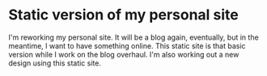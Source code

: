 # Static version of my personal site

I'm reworking my personal site. It will be a blog again,
eventually, but in the meantime, I want to have something
online. This static site is that basic version while I work
on the blog overhaul. I'm also working out a new design
using this static site.
